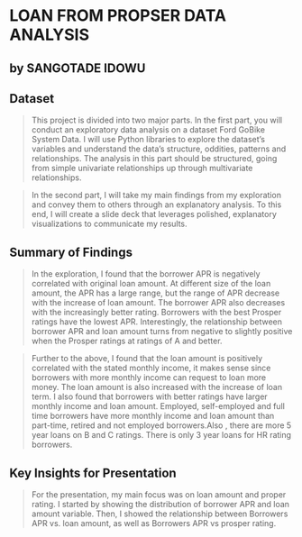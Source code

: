 # LOAN FROM PROPSER DATA ANALYSIS
## by SANGOTADE IDOWU


## Dataset

> This project is divided into two major parts. In the first part, you will conduct an exploratory data analysis on a dataset Ford GoBike System Data. I will use Python libraries to explore the dataset’s variables and understand the data’s structure, oddities, patterns and relationships. The analysis in this part should be structured, going from simple univariate relationships up through multivariate relationships.

> In the second part, I will take my main findings from my exploration and convey them to others through an explanatory analysis. To this end, I will create a slide deck that leverages polished, explanatory visualizations to communicate my results.


## Summary of Findings

> In the exploration, I found that the borrower APR is negatively correlated with original loan amount. At different size of the loan amount, the APR has a large range, but the range of APR decrease with the increase of loan amount. The borrower APR also decreases with the increasingly better rating. Borrowers with the best Prosper ratings have the lowest APR. Interestingly, the relationship between borrower APR and loan amount turns from negative to slightly positive when the Prosper ratings at ratings of A and better. 

> Further to the above, I found that the loan amount is positively correlated with the stated monthly income, it makes sense since borrowers with more monthly income can request to loan more money. The loan amount is also increased with the increase of loan term. I also found that borrowers with better ratings have larger monthly income and loan amount. Employed, self-employed and full time borrowers have more monthly income and loan amount than part-time, retired and not employed borrowers.Also , there are more 5 year loans on B and C ratings. There is only 3 year loans for HR rating borrowers.

## Key Insights for Presentation

> For the presentation, my main focus was on loan amount and proper rating. I started by showing the distribution of borrower APR and loan amount variable. Then, I showed the relationship between Borrowers APR vs. loan amount, as well as Borrowers APR vs prosper rating.